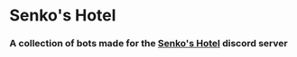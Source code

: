 # Senko's Hotel
### A collection of bots made for the [Senko's Hotel](https://discord.gg/KxJH63Tasr) discord server
